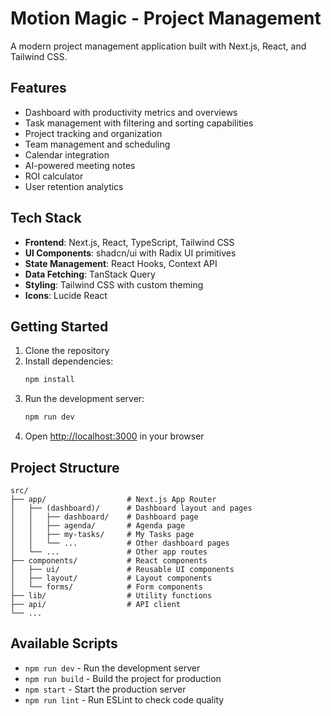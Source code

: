 # Motion Magic - Project Management

A modern project management application built with Next.js, React, and Tailwind CSS.

## Features

- Dashboard with productivity metrics and overviews
- Task management with filtering and sorting capabilities
- Project tracking and organization
- Team management and scheduling
- Calendar integration
- AI-powered meeting notes
- ROI calculator
- User retention analytics

## Tech Stack

- **Frontend**: Next.js, React, TypeScript, Tailwind CSS
- **UI Components**: shadcn/ui with Radix UI primitives
- **State Management**: React Hooks, Context API
- **Data Fetching**: TanStack Query
- **Styling**: Tailwind CSS with custom theming
- **Icons**: Lucide React

## Getting Started

1. Clone the repository
2. Install dependencies:
   ```bash
   npm install
   ```
3. Run the development server:
   ```bash
   npm run dev
   ```
4. Open [http://localhost:3000](http://localhost:3000) in your browser

## Project Structure

```
src/
├── app/                  # Next.js App Router
│   ├── (dashboard)/      # Dashboard layout and pages
│   │   ├── dashboard/    # Dashboard page
│   │   ├── agenda/       # Agenda page
│   │   ├── my-tasks/     # My Tasks page
│   │   └── ...           # Other dashboard pages
│   └── ...               # Other app routes
├── components/           # React components
│   ├── ui/               # Reusable UI components
│   ├── layout/           # Layout components
│   └── forms/            # Form components
├── lib/                  # Utility functions
├── api/                  # API client
└── ...
```

## Available Scripts

- `npm run dev` - Run the development server
- `npm run build` - Build the project for production
- `npm start` - Start the production server
- `npm run lint` - Run ESLint to check code quality
